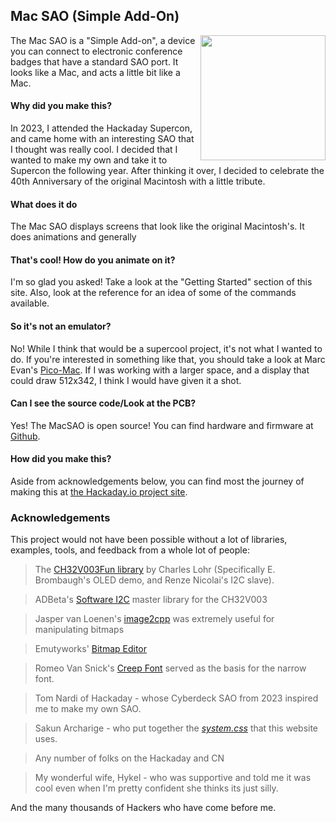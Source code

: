 ## Mac SAO (Simple Add-On)

<img src="hero2.gif" align="right" width="200"/>
The Mac SAO is a "Simple Add-on", a device you can connect to electronic conference badges that have a standard SAO port. It looks like a Mac, and acts a little bit like a Mac.

#### Why did you make this?
In 2023, I attended the Hackaday Supercon, and came home with an interesting SAO that I thought was really cool. I decided that I wanted to make my own and take it to Supercon the following year. After thinking it over, I decided to celebrate the 40th Anniversary of the original Macintosh with a little tribute.

#### What does it do
The Mac SAO displays screens that look like the original Macintosh's. It does animations and generally 

#### That's cool! How do you animate on it?
I'm so glad you asked! Take a look at the "Getting Started" section of this site. Also, look at the reference for an idea of some of the commands available.

#### So it's not an emulator?
No! While I think that would be a supercool project, it's not what I wanted to do. If you're interested in something like that, you should take a look at Marc Evan's [Pico-Mac](https://github.com/evansm7/pico-mac). If I was working with a larger space, and a display that could draw 512x342, I think I would have given it a shot.

#### Can I see the source code/Look at the PCB?
Yes! The MacSAO is open source! You can find hardware and firmware at [Github](https://github.com/aaroneiche/macsao).

#### How did you make this?
Aside from acknowledgements below, you can find most the journey of making this at [the Hackaday.io project site](https://hackaday.io/project/196403-macintosh-sao).

### Acknowledgements
This project would not have been possible without a lot of libraries, examples, tools, and feedback from a whole lot of people: 

> The [CH32V003Fun library](https://github.com/cnlohr/ch32v003fun) by Charles Lohr (Specifically E. Brombaugh's OLED demo, and Renze Nicolai's I2C slave).

> ADBeta's [Software I2C](https://github.com/ADBeta/CH32V003_lib_swi2c) master library for the CH32V003

> Jasper van Loenen's [image2cpp](https://javl.github.io/image2cpp/) was extremely useful for manipulating bitmaps

> Emutyworks' [Bitmap Editor](https://emutyworks.github.io/BitmapEditor/demo/index.html#) 

> Romeo Van Snick's [Creep Font](https://github.com/romeovs/creep) served as the basis for the narrow font.

> Tom Nardi of Hackaday - whose Cyberdeck SAO from 2023 inspired me to make my own SAO. 

> Sakun Archarige - who put together the [*system.css*](https://sakofchit.github.io/system.css/) that this website uses.

> Any number of folks on the Hackaday and CN

> My wonderful wife, Hykel - who was supportive and told me it was cool even when I'm pretty confident she thinks its just silly. 

And the many thousands of Hackers who have come before me.
